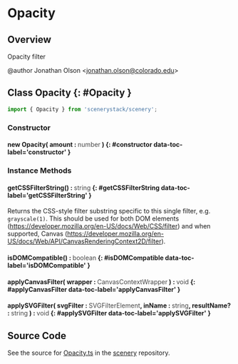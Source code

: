 # Opacity

## Overview

Opacity filter

@author Jonathan Olson &lt;jonathan.olson@colorado.edu&gt;

## Class Opacity {: #Opacity }


```js
import { Opacity } from 'scenerystack/scenery';
```
### Constructor

#### new Opacity( amount : <span style="font-weight: 400; opacity: 80%;">number</span> ) {: #constructor data-toc-label='constructor' }

### Instance Methods

#### getCSSFilterString() : <span style="font-weight: 400; opacity: 80%;">string</span> {: #getCSSFilterString data-toc-label='getCSSFilterString' }

Returns the CSS-style filter substring specific to this single filter, e.g. `grayscale(1)`. This should be used for
both DOM elements (https://developer.mozilla.org/en-US/docs/Web/CSS/filter) and when supported, Canvas
(https://developer.mozilla.org/en-US/docs/Web/API/CanvasRenderingContext2D/filter).

#### isDOMCompatible() : <span style="font-weight: 400; opacity: 80%;">boolean</span> {: #isDOMCompatible data-toc-label='isDOMCompatible' }

#### applyCanvasFilter( wrapper : <span style="font-weight: 400; opacity: 80%;">CanvasContextWrapper</span> ) : <span style="font-weight: 400; opacity: 80%;">void</span> {: #applyCanvasFilter data-toc-label='applyCanvasFilter' }

#### applySVGFilter( svgFilter : <span style="font-weight: 400; opacity: 80%;">SVGFilterElement</span>, inName : <span style="font-weight: 400; opacity: 80%;">string</span>, resultName? : <span style="font-weight: 400; opacity: 80%;">string</span> ) : <span style="font-weight: 400; opacity: 80%;">void</span> {: #applySVGFilter data-toc-label='applySVGFilter' }



## Source Code

See the source for [Opacity.ts](https://github.com/phetsims/scenery/blob/main/js/filters/Opacity.ts) in the [scenery](https://github.com/phetsims/scenery) repository.
